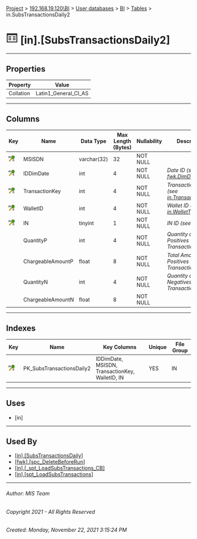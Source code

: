#### 

[Project](../../../../index.md) > [192.168.19.120\\BI](../../../index.md) > [User databases](../../index.md) > [BI](../index.md) > [Tables](Tables.md) > in.SubsTransactionsDaily2

# ![Tables](../../../../Images/Table32.png) [in].[SubsTransactionsDaily2]

---

## <a name="#properties"></a>Properties

| Property | Value |
|---|---|
| Collation | Latin1_General_CI_AS |


---

## <a name="#columns"></a>Columns

| Key | Name | Data Type | Max Length (Bytes) | Nullability | Description |
|---|---|---|---|---|---|
| [![Cluster Primary Key PK_SubsTransactionsDaily2: IDDimDate\MSISDN\TransactionKey\WalletID\IN](../../../../Images/pkcluster.png)](#indexes) | MSISDN | varchar(32) | 32 | NOT NULL |  |
| [![Cluster Primary Key PK_SubsTransactionsDaily2: IDDimDate\MSISDN\TransactionKey\WalletID\IN](../../../../Images/pkcluster.png)](#indexes) | IDDimDate | int | 4 | NOT NULL | _Date ID (see [fwk.DimDate](DimDate.md))_ |
| [![Cluster Primary Key PK_SubsTransactionsDaily2: IDDimDate\MSISDN\TransactionKey\WalletID\IN](../../../../Images/pkcluster.png)](#indexes) | TransactionKey | int | 4 | NOT NULL | _Transaction Key (see [in.TransactionKeys](TransactionKeys.md))_ |
| [![Cluster Primary Key PK_SubsTransactionsDaily2: IDDimDate\MSISDN\TransactionKey\WalletID\IN](../../../../Images/pkcluster.png)](#indexes) | WalletID | int | 4 | NOT NULL | _Wallet ID (see [in.WalletTypes](WalletTypes.md))_ |
| [![Cluster Primary Key PK_SubsTransactionsDaily2: IDDimDate\MSISDN\TransactionKey\WalletID\IN](../../../../Images/pkcluster.png)](#indexes) | IN | tinyint | 1 | NOT NULL | _IN ID (see [in.INs](INs.md))_ |
|  | QuantityP | int | 4 | NOT NULL | _Quantity of Positives Transactions_ |
|  | ChargeableAmountP | float | 8 | NOT NULL | _Total Amount of Positives Transactions_ |
|  | QuantityN | int | 4 | NOT NULL | _Quantity of Negatives Transactions_ |
|  | ChargeableAmountN | float | 8 | NOT NULL |  |


---

## <a name="#indexes"></a>Indexes

| Key | Name | Key Columns | Unique | File Group |
|---|---|---|---|---|
| [![Cluster Primary Key PK_SubsTransactionsDaily2: IDDimDate\MSISDN\TransactionKey\WalletID\IN](../../../../Images/pkcluster.png)](#indexes) | PK_SubsTransactionsDaily2 | IDDimDate, MSISDN, TransactionKey, WalletID, IN | YES | IN |


---

## <a name="#uses"></a>Uses

* [in]


---

## <a name="#usedby"></a>Used By

* [[in].[SubsTransactionsDaily]](../Views/SubsTransactionsDaily.md)
* [[fwk].[spc_DeleteBeforeRun]](../Programmability/Stored_Procedures/spc_DeleteBeforeRun.md)
* [[in].[_spt_LoadSubsTransactions_CB]](../Programmability/Stored_Procedures/_spt_LoadSubsTransactions_CB.md)
* [[in].[spt_LoadSubsTransactions]](../Programmability/Stored_Procedures/spt_LoadSubsTransactions.md)


---

###### Author:  MIS Team

###### Copyright 2021 - All Rights Reserved

###### Created: Monday, November 22, 2021 3:15:24 PM

